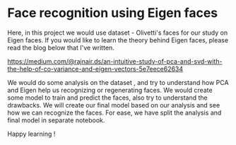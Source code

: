 # Face recognition using Eigen faces

Here, in this project we would use dataset - Olivetti's faces for our study on Eigen faces. If you would like to learn the theory behind Eigen faces, please read the blog below that I've written.

https://medium.com/@rajnair.ds/an-intuitive-study-of-pca-and-svd-with-the-help-of-co-variance-and-eigen-vectors-5e7eece62634

We would do some analysis on the dataset , and try to understand how PCA and Eigen help us recognizing or regenerating faces. We would create some model to train and predict the faces, also try to understand the drawbacks. We will create our final model based on our analysis and see how we can recognize the faces. For ease, we have split the analysis and final model in separate notebook.

Happy learning !